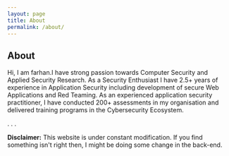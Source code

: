 ```yaml
---
layout: page
title: About
permalink: /about/
---
```


## About

Hi, I am farhan.I have strong passion towards Computer Security and Applied Security Research. As a Security Enthusiast I have 2.5+ years of experience in Application Security including development of secure Web Applications and Red Teaming.
As an experienced application security practitioner, I have conducted 200+ assessments in my organisation and delivered training programs in the Cybersecurity Ecosystem.

.
.
.

**Disclaimer:** This website is under constant modification.
If you find something isn't right then,
I might be doing some change in the back-end.

